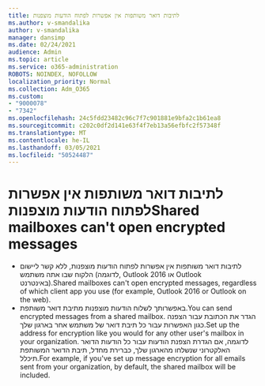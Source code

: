 ```yaml
---
title: לתיבות דואר משותפות אין אפשרות לפתוח הודעות מוצפנות
ms.author: v-smandalika
author: v-smandalika
manager: dansimp
ms.date: 02/24/2021
audience: Admin
ms.topic: article
ms.service: o365-administration
ROBOTS: NOINDEX, NOFOLLOW
localization_priority: Normal
ms.collection: Adm_O365
ms.custom:
- "9000078"
- "7342"
ms.openlocfilehash: 24c5fdd23482c96c7f7c901881e9bfa2c1b61ea8
ms.sourcegitcommit: c202c0df2d141e63f4f7eb13a56efbfc2f57348f
ms.translationtype: MT
ms.contentlocale: he-IL
ms.lasthandoff: 03/05/2021
ms.locfileid: "50524487"
---
```

# <a name="shared-mailboxes-cant-open-encrypted-messages"></a><span data-ttu-id="075d7-102">לתיבות דואר משותפות אין אפשרות לפתוח הודעות מוצפנות</span><span class="sxs-lookup"><span data-stu-id="075d7-102">Shared mailboxes can't open encrypted messages</span></span>

- <span data-ttu-id="075d7-103">לתיבות דואר משותפות אין אפשרות לפתוח הודעות מוצפנות, ללא קשר ליישום הלקוח שבו אתה משתמש (לדוגמה, Outlook 2016 או Outlook באינטרנט).</span><span class="sxs-lookup"><span data-stu-id="075d7-103">Shared mailboxes can't open encrypted messages, regardless of which client app you use (for example, Outlook 2016 or Outlook on the web).</span></span>
- <span data-ttu-id="075d7-104">באפשרותך לשלוח הודעות מוצפנות מתיבת דואר משותפת.</span><span class="sxs-lookup"><span data-stu-id="075d7-104">You can send encrypted messages from a shared mailbox.</span></span> <span data-ttu-id="075d7-105">הגדר את הכתובת עבור הצפנה כגון האפשרות עבור כל תיבת דואר של משתמש אחר בארגון שלך.</span><span class="sxs-lookup"><span data-stu-id="075d7-105">Set up the address for encryption like you would for any other user's mailbox in your organization.</span></span> <span data-ttu-id="075d7-106">לדוגמה, אם הגדרת הצפנת הודעות עבור כל הודעות הדואר האלקטרוני שנשלחו מהארגון שלך, כברירת מחדל, תיבת הדואר המשותפת תיכלל.</span><span class="sxs-lookup"><span data-stu-id="075d7-106">For example, if you've set up message encryption for all emails sent from your organization, by default, the shared mailbox will be included.</span></span>

